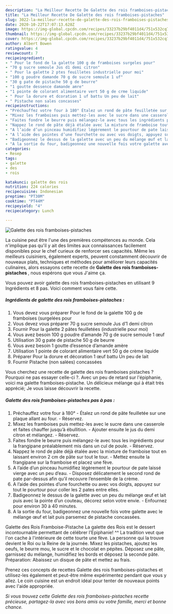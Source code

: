 ```yaml
---
description: "La Meilleur Recette De Galette des rois framboises-pistaches"
title: "La Meilleur Recette De Galette des rois framboises-pistaches"
slug: 3022-la-meilleur-recette-de-galette-des-rois-framboises-pistaches
date: 2020-10-22T17:07:13.628Z
image: https://img-global.cpcdn.com/recipes/33237b29bf4011d4/751x532cq70/galette-des-rois-framboises-pistaches-photo-principale-de-la-recette.jpg
thumbnail: https://img-global.cpcdn.com/recipes/33237b29bf4011d4/751x532cq70/galette-des-rois-framboises-pistaches-photo-principale-de-la-recette.jpg
cover: https://img-global.cpcdn.com/recipes/33237b29bf4011d4/751x532cq70/galette-des-rois-framboises-pistaches-photo-principale-de-la-recette.jpg
author: Albert Bowen
ratingvalue: 4
reviewcount: 7
recipeingredient:
- " Pour le fond de la galette 100 g de framboises surgeles pour"
- "70 g sucre semoule Jus d1 demi citron"
- " Pour la galette 2 ptes feuilletes industrielle pour moi"
- "100 g poudre damande 70 g de sucre semoule 1 uf"
- "30 g pate de pistache 50 g de beurre"
- "1 goutte dessence damande amre"
- "1 pointe de colorant alimentaire vert 50 g de crme liquide"
- " Pour la dorure et dcoration 1 uf battu Un peu de lait"
- " Pistache non sales concasses"
recipeinstructions:
- "Préchauffez votre four à 180° Étalez un rond de pâte feuilletée sur une plaque allant au four. Réservez."
- "Mixez les framboises puis mettez-les avec le sucre dans une casserole et faites chauffer jusqu’à ébullition. Ajouter ensuite le jus du demi citron et mélangez. Réservez."
- "Faites fondre le beurre puis mélangez-le avec tous les ingrédients pour la frangipane préalablement mis dans un cul de poule. Réservez."
- "Nappez le rond de pâte déjà étalée avec la mixture de framboise tout en laissant environ 2 cm de pâte sur tout le tour. Mettez ensuite la frangipane sur la framboise et placez une fève."
- "A l’aide d’un pinceau humidifiez légèrement le pourtour de pate laissé vierge avec un peu d’eau. Disposez délicatement le second rond de pate par-dessus afin qu’il recouvre l’ensemble de la crème."
- "A l’aide des pointes d’une fourchette ou avec vos doigts, appuyez sur tout le pourtour pour coller les 2 pates entre elles."
- "Badigeonnez le dessus de la galette avec un peu du mélange œuf et lait puis avec la pointe d’un couteau, décorez selon votre envie. Enfournez pour environ 30 à 40 minutes."
- "A la sortie du four, badigeonnez une nouvelle fois votre galette avec le mélange œuf et lait puis parsemez de pistache concassées."
categories:
- Resep
tags:
- galette
- des
- rois

katakunci: galette des rois 
nutrition: 224 calories
recipecuisine: Indonesian
preptime: "PT30M"
cooktime: "PT44M"
recipeyield: "4"
recipecategory: Lunch

---
```



![Galette des rois framboises-pistaches](https://img-global.cpcdn.com/recipes/33237b29bf4011d4/751x532cq70/galette-des-rois-framboises-pistaches-photo-principale-de-la-recette.jpg)

La cuisine peut être l'une des premières compétences au monde. Cela n'implique pas qu'il y ait des limites aux connaissances facilement disponibles pour le chef curieux de renforcer ses capacités. Même les meilleurs cuisiniers, également experts, peuvent constamment découvrir de nouveaux plats, techniques et méthodes pour améliorer leurs capacités culinaires, alors essayons cette recette de <strong> Galette des rois framboises-pistaches </strong>, nous espérons que vous J'aime ça.

<!--inarticleads1-->

Vous pouvez avoir galette des rois framboises-pistaches en utilisant 9 Ingrédients et 8 pas. Voici comment vous faire cette.

##### Ingrédients de galette des rois framboises-pistaches :

1. Vous devez vous préparer  Pour le fond de la galette 100 g de framboises (surgelées pour
1. Vous devez vous préparer 70 g sucre semoule Jus d’1 demi citron
1. Fournir  Pour la galette 2 pâtes feuilletées (industrielle pour moi)
1. Vous avez besoin 100 g poudre d’amande 70 g de sucre semoule 1 œuf
1. Utilisation 30 g pate de pistache 50 g de beurre
1. Vous avez besoin 1 goutte d’essence d’amande amère
1. Utilisation 1 pointe de colorant alimentaire vert 50 g de crème liquide
1. Préparer  Pour la dorure et décoration 1 œuf battu Un peu de lait
1. Fournir  Pistache (non salées) concassées


Vous cherchez une recette de galette des rois framboises pistaches ? Pourquoi ne pas essayer celle-ci ?. Avec un peu de retard sur l&#39;épiphanie, voici ma galette framboises-pistache. Un délicieux mélange qui à était très apprécié; Je vous laisse découvrir la recette. 

<!--inarticleads2-->

##### Galette des rois framboises-pistaches pas à pas :

1. Préchauffez votre four à 180° - Étalez un rond de pâte feuilletée sur une plaque allant au four. - Réservez.
1. Mixez les framboises puis mettez-les avec le sucre dans une casserole et faites chauffer jusqu’à ébullition. - Ajouter ensuite le jus du demi citron et mélangez. - Réservez.
1. Faites fondre le beurre puis mélangez-le avec tous les ingrédients pour la frangipane préalablement mis dans un cul de poule. - Réservez.
1. Nappez le rond de pâte déjà étalée avec la mixture de framboise tout en laissant environ 2 cm de pâte sur tout le tour. - Mettez ensuite la frangipane sur la framboise et placez une fève.
1. A l’aide d’un pinceau humidifiez légèrement le pourtour de pate laissé vierge avec un peu d’eau. - Disposez délicatement le second rond de pate par-dessus afin qu’il recouvre l’ensemble de la crème.
1. A l’aide des pointes d’une fourchette ou avec vos doigts, appuyez sur tout le pourtour pour coller les 2 pates entre elles.
1. Badigeonnez le dessus de la galette avec un peu du mélange œuf et lait puis avec la pointe d’un couteau, décorez selon votre envie. - Enfournez pour environ 30 à 40 minutes.
1. A la sortie du four, badigeonnez une nouvelle fois votre galette avec le mélange œuf et lait puis parsemez de pistache concassées.


Galette des Rois Framboise-Pistache La galette des Rois est le dessert incontournable permettant de célébrer l&#39;Epiphanie! ^^ La tradition veut que l&#39;on cache à l&#39;intérieure de cette tourte une fève. La personne qui la trouve devient le Roi ou la Reine de la journée. Mixez les pistaches, ajoutez les oeufs, le beurre mou, le sucre et le chocolat en pépites. Déposez une pâte, garnissez du mélange, humidifiez les bords et déposez la seconde pâte. Préparation: Abaissez un disque de pâte et mettez au frais. 

<!--inarticleads1-->

<p>
Prenez ces concepts de recettes Galette des rois framboises-pistaches et utilisez-les également et peut-être même expérimentez pendant que vous y allez. Le coin cuisine est un endroit idéal pour tenter de nouveaux points avec l'aide appropriée.
</p>

<p>
<i>Si vous trouvez cette Galette des rois framboises-pistaches recette précieuse, partagez-la avec vos bons amis ou votre famille, merci et bonne chance.</i>
</p>
